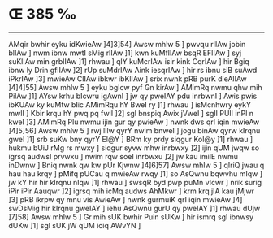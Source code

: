 # Œ 385 ‰
---
AMqir bwhir eyku idKwieAw ]4]3]54] Awsw mhlw 5 ] pwvqu rlIAw
jobin blIAw ] nwm ibnw mwtI sMig rlIAw ]1] kwn kuMflIAw bsqR
EFlIAw ] syj suKlIAw min grblIAw ]1] rhwau ] qlY kuMcrIAw isir
kink CqrIAw ] hir Bgiq ibnw ly Drin gflIAw ]2] rUp suMdrIAw
Aink iesqrIAw ] hir rs ibnu siB suAwd iPkrIAw ]3] mwieAw
ClIAw ibkwr ibKlIAw ] srix nwnk pRB purK dieAlIAw ]4]4]55]
Awsw mhlw 5 ] eyku bgIcw pyf Gn kirAw ] AMimRq nwmu qhw mih PilAw
]1] AYsw krhu bIcwru igAwnI ] jw qy pweIAY pdu inrbwnI ] Awis pwis
ibKUAw ky kuMtw bIic AMimRqu hY BweI ry ]1] rhwau ] isMcnhwry eykY mwlI ]
Kbir krqu hY pwq pq fwlI ]2] sgl bnspiq Awix jVweI ] sglI
PUlI inPl n kweI ]3] AMimRq Plu nwmu ijin gur qy pwieAw ] nwnk dws
qrI iqin mwieAw ]4]5]56] Awsw mhlw 5 ] rwj lIlw qyrY nwim bnweI
] jogu binAw qyrw kIrqnu gweI ]1] srb suKw bny qyrY El@Y ] BRm ky prdy
siqgur Kol@y ]1] rhwau ] hukmu bUiJ rMg rs mwxy ] siqgur syvw mhw
inrbwxy ]2] ijin qUM jwqw so igrsq audwsI prvwxu ] nwim rqw soeI
inrbwxu ]2] jw kau imilE nwmu inDwnw ] Bniq nwnk qw kw pUr Kjwnw
]4]6]57] Awsw mhlw 5 ] qIriQ jwau q hau hau krqy ] pMifq pUCau q
mwieAw rwqy ]1] so AsQwnu bqwvhu mIqw ] jw kY hir hir kIrqnu nIqw
]1] rhwau ] swsqR byd pwp puMn vIcwr ] nrik surig iPir iPir Aauqwr
]2] igrsq mih icMq audws AhMkwr ] krm krq jIA kau jMjwr ]3]
pRB ikrpw qy mnu vis AwieAw ] nwnk gurmuiK qrI iqin mwieAw ]4]
swDsMig hir kIrqnu gweIAY ] iehu AsQwnu gurU qy pweIAY ]1] rhwau dUjw
]7]58] Awsw mhlw 5 ] Gr mih sUK bwhir Puin sUKw ] hir ismrq
sgl ibnwsy dUKw ]1] sgl sUK jW qUM iciq AWvYN ]
####
